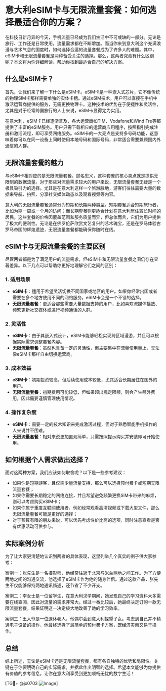 # 意大利eSIM卡与无限流量套餐：如何选择最适合你的方案？

在科技日新月异的今天，手机流量已经成为我们生活中不可或缺的一部分。无论是旅行、工作还是日常使用，流量需求都在不断增加。而当你来到意大利这个充满浪漫与艺术气息的国度时，如何选择合适的流量套餐成为了许多人的难题。其中，eSIM卡和无限流量套餐是两种备受关注的选择。那么，这两者究竟有什么区别呢？本文将为你详细解读，帮助你找到最适合自己的解决方案。

## 什么是eSIM卡？

首先，让我们来了解一下什么是eSIM卡。eSIM卡是一种嵌入式芯片，它不像传统的物理SIM卡那样需要单独的实体卡槽。通过eSIM技术，用户可以直接在手机中激活运营商提供的服务，无需更换物理卡。这种技术的优势在于便捷性和灵活性，尤其是对于经常跨国旅行的人士来说，eSIM卡显得尤为实用。

在意大利，eSIM卡已经逐渐普及，各大运营商如TIM、Vodafone和Wind Tre等都提供了丰富的eSIM服务。用户只需下载相应的运营商应用程序，按照指引完成注册和激活流程，即可享受网络服务。eSIM卡的一大亮点是支持多号码功能，这意味着你可以在同一设备上同时使用本地号码和国际号码，非常适合需要兼顾国内外通信的人群。

## 无限流量套餐的魅力

与eSIM卡相对应的是无限流量套餐。顾名思义，这种套餐的核心卖点就是提供无限制的数据流量。对于那些对流量需求较大的用户来说，无限流量套餐无疑是一个极具吸引力的选择。尤其是在意大利这样一个旅游胜地，游客们往往需要大量的数据来导航、拍照、分享社交媒体动态以及观看视频等内容。

意大利的无限流量套餐通常分为短期和长期两种类型。短期套餐适合短期旅行者，比如为期一周或一个月的访问；而长期套餐则更适合计划在意大利居住较长时间的居民。这些套餐的价格因覆盖范围和服务质量而异，但总体而言，它们为用户提供了极大的便利性。无论是在佛罗伦萨欣赏文艺复兴的艺术瑰宝，还是在罗马体验古罗马帝国的辉煌遗迹，无限流量套餐都能确保你随时在线。

## eSIM卡与无限流量套餐的主要区别

尽管两者都是为了满足用户的流量需求，但eSIM卡和无限流量套餐之间仍存在显著差异。以下几点可以帮助你更好地理解它们之间的区别：

### 1. **适用场景**
   - **eSIM卡**：适用于希望灵活切换不同国家或地区的用户。如果你经常出国或者需要在多个地方使用不同的网络服务，eSIM卡会是一个不错的选择。
   - **无限流量套餐**：更适合那些需要大量数据支持的用户，比如喜欢流媒体播放、频繁更新社交媒体或进行视频通话的人群。

### 2. **灵活性**
   - **eSIM卡**：由于其嵌入式设计，eSIM卡能够轻松实现跨区域漫游，并且可以根据实际需求调整套餐内容。
   - **无限流量套餐**：虽然也具备一定的灵活性，但主要集中在流量使用量上，无法像eSIM卡那样自由切换运营商。

### 3. **成本效益**
   - **eSIM卡**：初期投资较高，但后续使用成本较低，尤其适合长期居住在国外的用户。
   - **无限流量套餐**：初期费用可能较低，但如果超出规定限额，则会产生额外费用，因此需要谨慎管理使用情况。

### 4. **操作复杂度**
   - **eSIM卡**：需要一定的技术知识来完成激活过程，但对于熟悉智能手机操作的人来说并不困难。
   - **无限流量套餐**：相对来说更加直观简单，只需按照提示购买并安装即可开始使用。

## 如何根据个人需求做出选择？

面对这两种方案，我们应该如何取舍呢？以下是一些参考建议：

- 如果你是短期游客，且仅需少量流量支持，那么可以选择预付费卡或短期无限流量套餐；
- 如果你需要长期稳定的网络连接，并且希望避免频繁更换SIM卡带来的麻烦，则可以考虑购买eSIM卡；
- 如果你属于重度互联网使用者，例如经常观看高清视频或下载大型文件，那么无限流量套餐可能是更好的选择；
- 对于预算有限的朋友来说，可以优先考虑性价比高的选项，同时注意查看是否有优惠活动可供参与。

## 实际案例分析

为了让大家更清楚地认识到两者的具体表现，这里列举几个真实的例子供大家参考：

案例一：张先生是一名摄影师，他经常往返于北京与米兰两地之间工作。为了方便两地之间的沟通交流，他选择了eSIM卡作为他的随身伴侣。通过这款产品，张先生不仅能够保持两地通讯畅通，还节省了不少开支。

案例二：李女士是一位留学生，在意大利求学期间，她发现自己的学习资料大多需要在线查阅，因此对流量的需求非常大。经过一番比较后，她最终决定订购一款无限流量套餐，结果证明这一决定极大地改善了她的学习效率。

案例三：王大爷是一位退休老人，他偶尔会到意大利探望子女。考虑到自己并不精通电子设备的操作，他最终选择了最简单的预付费卡方案，既经济实惠又易于操作。

## 总结

综上所述，无论是eSIM卡还是无限流量套餐，都有各自独特的优势和局限性。关键在于你要明确自己的实际需求，并据此作出明智的选择。希望本文能够为你提供有价值的参考信息，让你在意大利享受到更加顺畅无忧的数字生活！

[TG💪+ @jx0703 ![Image](https://github.com/user-attachments/assets/dbca1d08-cadb-493c-b0ec-ad6f7a83f270)]